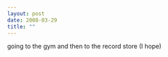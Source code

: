 ```yaml
---
layout: post
date: 2008-03-29
title: ""
---
```

going to the gym and then to the record store (I hope)